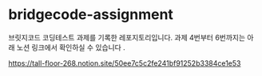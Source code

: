 # bridgecode-assignment
브릿지코드 코딩테스트 과제를 기록한 레포지토리입니다. 과제 4번부터 6번까지는 아래 노션 링크에서 확인하실 수 있습니다 .



https://tall-floor-268.notion.site/50ee7c5c2fe241bf91252b3384ce1e53
